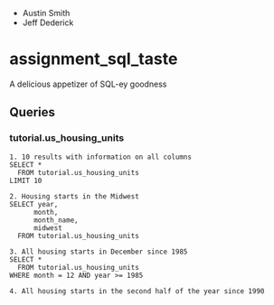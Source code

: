 * Austin Smith
* Jeff Dederick

# assignment_sql_taste

A delicious appetizer of SQL-ey goodness

## Queries

### tutorial.us_housing_units

```
1. 10 results with information on all columns
SELECT *
  FROM tutorial.us_housing_units
LIMIT 10

2. Housing starts in the Midwest
SELECT year,
      month,
      month_name,
      midwest
  FROM tutorial.us_housing_units

3. All housing starts in December since 1985
SELECT *
  FROM tutorial.us_housing_units
WHERE month = 12 AND year >= 1985

4. All housing starts in the second half of the year since 1990
```
